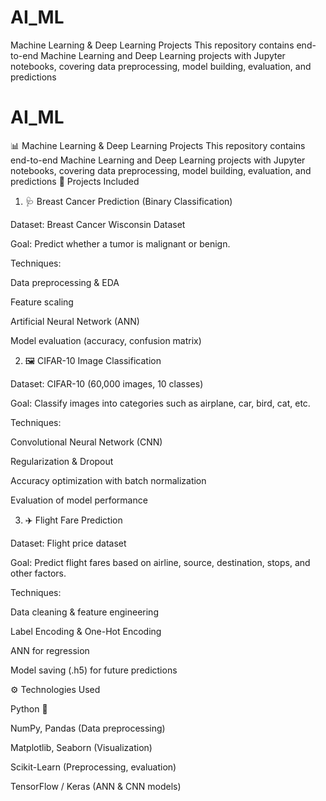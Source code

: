 # AI_ML
 Machine Learning &amp; Deep Learning Projects This repository contains end-to-end Machine Learning and Deep Learning projects with Jupyter notebooks, covering data preprocessing, model building, evaluation, and predictions
# AI_ML
📊 Machine Learning &amp; Deep Learning Projects  This repository contains end-to-end Machine Learning and Deep Learning projects with Jupyter notebooks, covering data preprocessing, model building, evaluation, and predictions
📁 Projects Included
1. 🩺 Breast Cancer Prediction (Binary Classification)

Dataset: Breast Cancer Wisconsin Dataset

Goal: Predict whether a tumor is malignant or benign.

Techniques:

Data preprocessing & EDA

Feature scaling

Artificial Neural Network (ANN)

Model evaluation (accuracy, confusion matrix)

2. 🖼️ CIFAR-10 Image Classification

Dataset: CIFAR-10 (60,000 images, 10 classes)

Goal: Classify images into categories such as airplane, car, bird, cat, etc.

Techniques:

Convolutional Neural Network (CNN)

Regularization & Dropout

Accuracy optimization with batch normalization

Evaluation of model performance

3. ✈️ Flight Fare Prediction

Dataset: Flight price dataset

Goal: Predict flight fares based on airline, source, destination, stops, and other factors.

Techniques:

Data cleaning & feature engineering

Label Encoding & One-Hot Encoding

ANN for regression

Model saving (.h5) for future predictions

⚙️ Technologies Used

Python 🐍

NumPy, Pandas (Data preprocessing)

Matplotlib, Seaborn (Visualization)

Scikit-Learn (Preprocessing, evaluation)

TensorFlow / Keras (ANN & CNN models)
